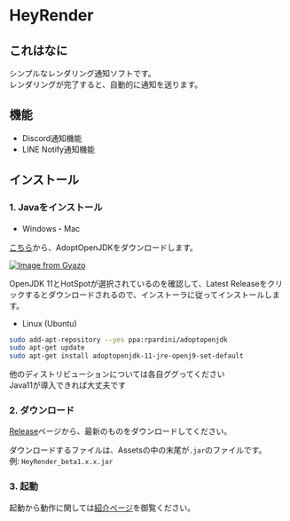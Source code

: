 # HeyRender

## これはなに

シンプルなレンダリング通知ソフトです。      
レンダリングが完了すると、自動的に通知を送ります。

## 機能

- Discord通知機能
- LINE Notify通知機能

## インストール

### 1. Javaをインストール

- Windows・Mac

[こちら](https://adoptopenjdk.net/?variant=openjdk11&jvmVariant=hotspot)から、AdoptOpenJDKをダウンロードします。

[![Image from Gyazo](https://i.gyazo.com/21cb1cd4440704c8653525354e711708.png)](https://gyazo.com/21cb1cd4440704c8653525354e711708)

OpenJDK 11とHotSpotが選択されているのを確認して、Latest Releaseをクリックするとダウンロードされるので、インストーラに従ってインストールします。

- Linux (Ubuntu)

```bash
sudo add-apt-repository --yes ppa:rpardini/adoptopenjdk
sudo apt-get update
sudo apt-get install adoptopenjdk-11-jre-openj9-set-default
```

他のディストリビューションについては各自ググってください        
Java11が導入できれば大丈夫です

### 2. ダウンロード

[Release](https://github.com/Chipsnet/hey-render/releases)ページから、最新のものをダウンロードしてください。

ダウンロードするファイルは、Assetsの中の末尾が`.jar`のファイルです。        
例: `HeyRender_beta1.x.x.jar`

### 3. 起動

起動から動作に関しては[紹介ページ](https://lab.m86.work/2019/09/heyrender.html)を御覧ください。